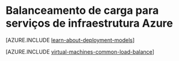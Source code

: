 <properties
    pageTitle="Balanceamento de carga para serviços de infraestrutura de | Microsoft Azure"
    description="Descreve os dois tipos de balanceamento de carga suportados pelo Azure: carregar balanceador para serviços em nuvem e Azure Gestor de tráfego para o tráfego de cliente."
    services="load-balancer"
    documentationCenter=""
    authors="sdwheeler"
    manager="carmonm"
    editor=""/>

<tags
    ms.service="load-balancer"
    ms.workload="infrastructure-services"
    ms.tgt_pltfrm="vm-linux"
    ms.devlang="na"
    ms.topic="article"
    ms.date="02/02/2016"
    ms.author="sewhee"/>

# <a name="load-balancing-for-azure-infrastructure-services"></a>Balanceamento de carga para serviços de infraestrutura Azure

[AZURE.INCLUDE [learn-about-deployment-models](../../includes/learn-about-deployment-models-both-include.md)]

[AZURE.INCLUDE [virtual-machines-common-load-balance](../../includes/virtual-machines-common-load-balance.md)]
